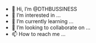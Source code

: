 - 👋 Hi, I’m @DTHBUSSINESS
- 👀 I’m interested in ...
- 🌱 I’m currently learning ...
- 💞️ I’m looking to collaborate on ...
- 📫 How to reach me ...

<!---
DTHBUSSINESS/DTHBUSSINESS is a ✨ special ✨ repository because its `README.md` (this file) appears on your GitHub profile.
You can click the Preview link to take a look at your changes.
--->
